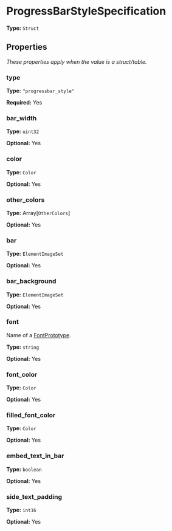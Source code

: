 # ProgressBarStyleSpecification

**Type:** `Struct`

## Properties

*These properties apply when the value is a struct/table.*

### type

**Type:** `"progressbar_style"`

**Required:** Yes

### bar_width

**Type:** `uint32`

**Optional:** Yes

### color

**Type:** `Color`

**Optional:** Yes

### other_colors

**Type:** Array[`OtherColors`]

**Optional:** Yes

### bar

**Type:** `ElementImageSet`

**Optional:** Yes

### bar_background

**Type:** `ElementImageSet`

**Optional:** Yes

### font

Name of a [FontPrototype](prototype:FontPrototype).

**Type:** `string`

**Optional:** Yes

### font_color

**Type:** `Color`

**Optional:** Yes

### filled_font_color

**Type:** `Color`

**Optional:** Yes

### embed_text_in_bar

**Type:** `boolean`

**Optional:** Yes

### side_text_padding

**Type:** `int16`

**Optional:** Yes

